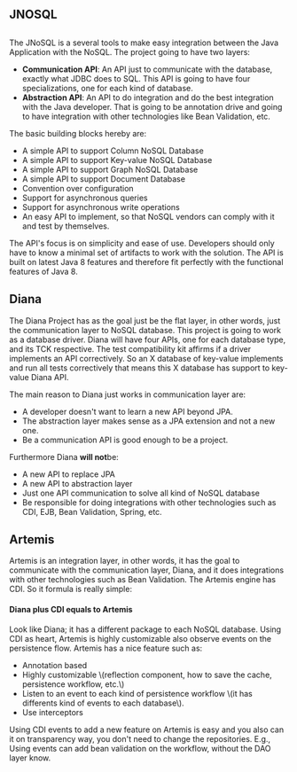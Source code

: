 ## JNOSQL

## 

The JNoSQL is a several tools to make easy integration between the Java Application with the NoSQL. The project going to have two layers:

* **Communication API**: An API just to communicate with the database, exactly what JDBC does to SQL. This API is going to have four specializations, one for each kind of database.
* **Abstraction API**: An API to do integration and do the best integration with the Java developer. That is going to be annotation drive and going to have integration with other technologies like Bean Validation, etc. 

The basic building blocks hereby are:

* A simple API to support Column NoSQL Database
* A simple API to support Key-value NoSQL Database
* A simple API to support Graph NoSQL Database
* A simple API to support Document Database
* Convention over configuration
* Support for asynchronous queries
* Support for asynchronous write operations
* An easy API to implement, so that NoSQL vendors can comply with it and test by themselves.

The API's focus is on simplicity and ease of use. Developers should only have to know a minimal set of artifacts to work with the solution. The API is built on latest Java 8 features and therefore fit perfectly with the functional features of Java 8.

## Diana

The Diana Project has as the goal just be the flat layer, in other words, just the communication layer to NoSQL database. This project is going to work as a database driver. Diana will have four APIs, one for each database type, and its TCK respective. The test compatibility kit affirms if a driver implements an API correctively. So an X database of key-value implements and run all tests correctively that means this X database has support to key-value Diana API.

The main reason to Diana just works in communication layer are:

* A developer doesn't want to learn a new API beyond JPA.
* The abstraction layer makes sense as a JPA extension and not a new one.
* Be a communication API is good enough to be a project.

Furthermore Diana **will not**be:

* A new API to replace JPA
* A new API to abstraction layer
* Just one API communication to solve all kind of NoSQL database
* Be responsible for doing integrations with other technologies such as CDI, EJB, Bean Validation, Spring, etc.

## Artemis


Artemis is an integration layer, in other words, it has the goal to communicate with the communication layer, Diana, and it does integrations with other technologies such as Bean Validation. The Artemis engine has CDI. So it formula is really simple:

#### Diana plus CDI equals to Artemis

Look like Diana; it has a different package to each NoSQL database. Using CDI as heart, Artemis is highly customizable also observe events on the persistence flow. Artemis has a nice feature such as:

* Annotation based
* Highly customizable \\(reflection component, how to save the cache, persistence workflow, etc.\\)
* Listen to an event to each kind of persistence workflow \\(it has differents kind of events to each database\\).
* Use interceptors

Using CDI events to add a new feature on Artemis is easy and you also can it on transparency way, you don't need to change the repositories. E.g., Using events can add bean validation on the workflow, without the DAO layer know.

